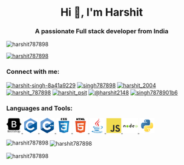 <h1 align="center">Hi 👋, I'm Harshit</h1>
<h3 align="center">A passionate Full stack developer from India</h3>

<p align="left"> <img src="https://komarev.com/ghpvc/?username=harshit787898&label=Profile%20views&color=0e75b6&style=flat" alt="harshit787898" /> </p>

<p align="left"> <a href="https://github.com/ryo-ma/github-profile-trophy"><img src="https://github-profile-trophy.vercel.app/?username=harshit787898" alt="harshit787898" /></a> </p>

<h3 align="left">Connect with me:</h3>
<p align="left">
<a href="https://linkedin.com/in/harshit-singh-8a41a9229" target="blank"><img align="center" src="https://raw.githubusercontent.com/rahuldkjain/github-profile-readme-generator/master/src/images/icons/Social/linked-in-alt.svg" alt="harshit-singh-8a41a9229" height="30" width="40" /></a>
<a href="https://www.codechef.com/users/singh787898" target="blank"><img align="center" src="https://cdn.jsdelivr.net/npm/simple-icons@3.1.0/icons/codechef.svg" alt="singh787898" height="30" width="40" /></a>
<a href="https://www.hackerrank.com/harshit_2004" target="blank"><img align="center" src="https://raw.githubusercontent.com/rahuldkjain/github-profile-readme-generator/master/src/images/icons/Social/hackerrank.svg" alt="harshit_2004" height="30" width="40" /></a>
<a href="https://codeforces.com/profile/harshit_787898" target="blank"><img align="center" src="https://raw.githubusercontent.com/rahuldkjain/github-profile-readme-generator/master/src/images/icons/Social/codeforces.svg" alt="harshit_787898" height="30" width="40" /></a>
<a href="https://www.leetcode.com/harshit_psit" target="blank"><img align="center" src="https://raw.githubusercontent.com/rahuldkjain/github-profile-readme-generator/master/src/images/icons/Social/leet-code.svg" alt="harshit_psit" height="30" width="40" /></a>
<a href="https://www.hackerearth.com/@harshit2148" target="blank"><img align="center" src="https://raw.githubusercontent.com/rahuldkjain/github-profile-readme-generator/master/src/images/icons/Social/hackerearth.svg" alt="@harshit2148" height="30" width="40" /></a>
<a href="https://auth.geeksforgeeks.org/user/singh7878901b6" target="blank"><img align="center" src="https://raw.githubusercontent.com/rahuldkjain/github-profile-readme-generator/master/src/images/icons/Social/geeks-for-geeks.svg" alt="singh7878901b6" height="30" width="40" /></a>
</p>

<h3 align="left">Languages and Tools:</h3>
<p align="left"> <a href="https://getbootstrap.com" target="_blank" rel="noreferrer"> <img src="https://raw.githubusercontent.com/devicons/devicon/master/icons/bootstrap/bootstrap-plain-wordmark.svg" alt="bootstrap" width="40" height="40"/> </a> <a href="https://www.cprogramming.com/" target="_blank" rel="noreferrer"> <img src="https://raw.githubusercontent.com/devicons/devicon/master/icons/c/c-original.svg" alt="c" width="40" height="40"/> </a> <a href="https://www.w3schools.com/cpp/" target="_blank" rel="noreferrer"> <img src="https://raw.githubusercontent.com/devicons/devicon/master/icons/cplusplus/cplusplus-original.svg" alt="cplusplus" width="40" height="40"/> </a> <a href="https://www.w3schools.com/css/" target="_blank" rel="noreferrer"> <img src="https://raw.githubusercontent.com/devicons/devicon/master/icons/css3/css3-original-wordmark.svg" alt="css3" width="40" height="40"/> </a> <a href="https://www.w3.org/html/" target="_blank" rel="noreferrer"> <img src="https://raw.githubusercontent.com/devicons/devicon/master/icons/html5/html5-original-wordmark.svg" alt="html5" width="40" height="40"/> </a> <a href="https://www.java.com" target="_blank" rel="noreferrer"> <img src="https://raw.githubusercontent.com/devicons/devicon/master/icons/java/java-original.svg" alt="java" width="40" height="40"/> </a> <a href="https://developer.mozilla.org/en-US/docs/Web/JavaScript" target="_blank" rel="noreferrer"> <img src="https://raw.githubusercontent.com/devicons/devicon/master/icons/javascript/javascript-original.svg" alt="javascript" width="40" height="40"/> </a> <a href="https://nodejs.org" target="_blank" rel="noreferrer"> <img src="https://raw.githubusercontent.com/devicons/devicon/master/icons/nodejs/nodejs-original-wordmark.svg" alt="nodejs" width="40" height="40"/> </a> <a href="https://www.python.org" target="_blank" rel="noreferrer"> <img src="https://raw.githubusercontent.com/devicons/devicon/master/icons/python/python-original.svg" alt="python" width="40" height="40"/> </a> </p>

<p><img align="left" src="https://github-readme-stats.vercel.app/api/top-langs?username=harshit787898&show_icons=true&locale=en&layout=compact" alt="harshit787898" /></p>

<p>&nbsp;<img align="center" src="https://github-readme-stats.vercel.app/api?username=harshit787898&show_icons=true&locale=en" alt="harshit787898" /></p>

<p><img align="center" src="https://github-readme-streak-stats.herokuapp.com/?user=harshit787898&" alt="harshit787898" /></p>

